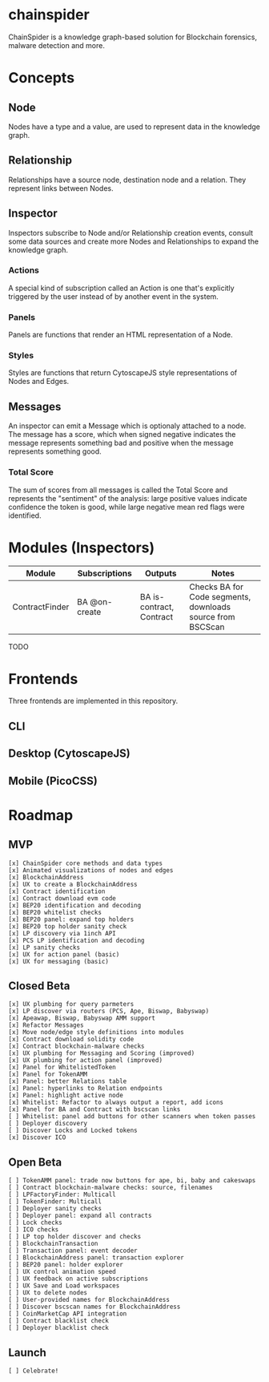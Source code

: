 # chainspider

ChainSpider is a knowledge graph-based solution for Blockchain forensics, malware detection and more.

# Concepts

## Node

Nodes have a type and a value, are used to represent data in the knowledge graph.

## Relationship

Relationships have a source node, destination node and a relation.  They represent links between Nodes.

## Inspector

Inspectors subscribe to Node and/or Relationship creation events, consult some data sources and create more Nodes and Relationships to expand the knowledge graph.

### Actions

A special kind of subscription called an Action is one that's explicitly triggered by the user instead of by another event in the system.

### Panels

Panels are functions that render an HTML representation of a Node.

### Styles

Styles are functions that return CytoscapeJS style representations of Nodes and Edges.

## Messages

An inspector can emit a Message which is optionaly attached to a node.  The message has a score, which when signed negative indicates the message represents something bad and positive when the message represents something good.

### Total Score

The sum of scores from all messages is called the Total Score and represents the "sentiment" of the analysis: large positive values indicate confidence the token is good, while large negative mean red flags were identified.

# Modules (Inspectors)

| Module | Subscriptions | Outputs | Notes |
|--------|---------------|---------|-------|
|ContractFinder|BA @on-create|BA is-contract, Contract|Checks BA for Code segments, downloads source from BSCScan|

TODO


# Frontends

Three frontends are implemented in this repository.

## CLI

## Desktop (CytoscapeJS)

## Mobile (PicoCSS)

# Roadmap

## MVP

```
[x] ChainSpider core methods and data types
[x] Animated visualizations of nodes and edges
[x] BlockchainAddress
[x] UX to create a BlockchainAddress
[x] Contract identification 
[x] Contract download evm code 
[x] BEP20 identification and decoding
[x] BEP20 whitelist checks 
[x] BEP20 panel: expand top holders
[x] BEP20 top holder sanity check
[x] LP discovery via 1inch API
[x] PCS LP identification and decoding
[x] LP sanity checks
[x] UX for action panel (basic)
[x] UX for messaging (basic)
```

## Closed Beta


```
[x] UX plumbing for query parmeters
[x] LP discover via routers (PCS, Ape, Biswap, Babyswap)
[x] Apeawap, Biswap, Babyswap AMM support
[x] Refactor Messages
[x] Move node/edge style definitions into modules
[x] Contract download solidity code
[x] Contract blockchain-malware checks
[x] UX plumbing for Messaging and Scoring (improved)
[x] UX plumbing for action panel (improved)
[x] Panel for WhitelistedToken
[x] Panel for TokenAMM
[x] Panel: better Relations table
[x] Panel: hyperlinks to Relation endpoints
[x] Panel: highlight active node
[x] Whitelist: Refactor to always output a report, add icons
[x] Panel for BA and Contract with bscscan links
[ ] Whitelist: panel add buttons for other scanners when token passes
[ ] Deployer discovery
[ ] Discover Locks and Locked tokens
[x] Discover ICO 
```

## Open Beta

```
[ ] TokenAMM panel: trade now buttons for ape, bi, baby and cakeswaps
[ ] Contract blockchain-malware checks: source, filenames
[ ] LPFactoryFinder: Multicall
[ ] TokenFinder: Multicall
[ ] Deployer sanity checks
[ ] Deployer panel: expand all contracts
[ ] Lock checks
[ ] ICO checks
[ ] LP top holder discover and checks
[ ] BlockchainTransaction
[ ] Transaction panel: event decoder 
[ ] BlockchainAddress panel: transaction explorer
[ ] BEP20 panel: holder explorer
[ ] UX control animation speed
[ ] UX feedback on active subscriptions
[ ] UX Save and Load workspaces
[ ] UX to delete nodes
[ ] User-provided names for BlockchainAddress
[ ] Discover bscscan names for BlockchainAddress
[ ] CoinMarketCap API integration
[ ] Contract blacklist check
[ ] Deployer blacklist check 
```

## Launch

```
[ ] Celebrate!  
```
